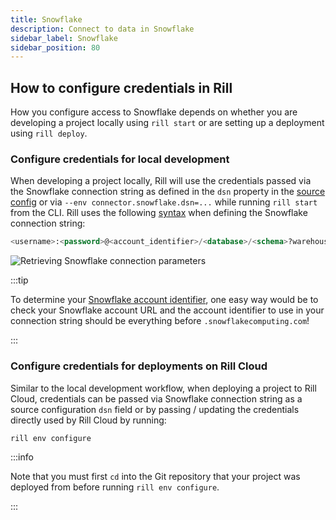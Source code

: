```yaml
---
title: Snowflake 
description: Connect to data in Snowflake
sidebar_label: Snowflake
sidebar_position: 80
---
```


<!-- WARNING: There are links to this page in source code. If you move it, find and replace the links and consider adding a redirect in docusaurus.config.js. -->

## How to configure credentials in Rill

How you configure access to Snowflake depends on whether you are developing a project locally using `rill start` or are setting up a deployment using `rill deploy`.

### Configure credentials for local development

When developing a project locally, Rill will use the credentials passed via the Snowflake connection string as defined in the `dsn` property in the [source config](../../reference/project-files/sources.md#properties) or via `--env connector.snowflake.dsn=...` while running `rill start` from the CLI. Rill uses the following [syntax](https://pkg.go.dev/github.com/snowflakedb/gosnowflake#hdr-Connection_String) when defining the Snowflake connection string:
```sql
<username>:<password>@<account_identifier>/<database>/<schema>?warehouse=<warehouse>&role=<role>
```

![Retrieving Snowflake connection parameters](/img/deploy/credentials/snowflake_conn_strings.png)

:::tip

To determine your [Snowflake account identifier](https://docs.snowflake.com/en/user-guide/admin-account-identifier), one easy way would be to check your Snowflake account URL and the account identifier to use in your connection string should be everything before `.snowflakecomputing.com`!

:::

### Configure credentials for deployments on Rill Cloud

Similar to the local development workflow, when deploying a project to Rill Cloud, credentials can be passed via Snowflake connection string as a source configuration `dsn` field or by passing / updating the credentials directly used by Rill Cloud by running:
```
rill env configure
```

:::info

Note that you must first `cd` into the Git repository that your project was deployed from before running `rill env configure`.

:::

